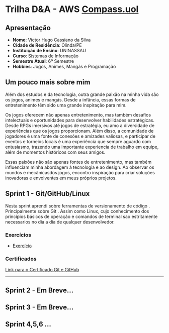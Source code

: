 # Trilha D&A - AWS [Compass.uol](https://compass.uol/pt/home/)
## Apresentação

- **Nome**: Victor Hugo Cassiano da Silva
- **Cidade de Residência**: Olinda/PE
- **Instituição de Ensino**: UNINASSAU
- **Curso**: Sistemas de Informação
- **Semestre Atual**: 6º Semestre
- **Hobbies**: Jogos, Animes, Mangás e Programação

## Um pouco mais sobre mim
Além dos estudos e da tecnologia, outra grande paixão na minha vida são os jogos, animes e mangás. Desde a infância, essas formas de entretenimento têm sido uma grande  inspiração para mim.

Os jogos oferecem não apenas entretenimento, mas também desafios intelectuais e oportunidades para desenvolver habilidades estratégicas. Desde RPGs imersivos até jogos de estratégia, eu amo a diversidade de experiências que os jogos proporcionam. Além disso, a comunidade de jogadores é uma fonte de conexões e amizades valiosas, e participar de eventos e torneios locais é uma experiência que sempre aguardo com entusiasmo, trazendo uma importante experiencia de trabalho em equipe, além de momentos históricos com seus amigos.

Essas paixões não são apenas fontes de entretenimento, mas também influenciam minha abordagem à tecnologia e ao design. Ao observar os mundos e mecânicasdos jogos, encontro inspiração para criar soluções inovadoras e envolventes em meus próprios projetos.

## Sprint 1 - Git/GitHub/Linux

Nesta sprint aprendi sobre ferramentas de versionamento de código . Principalmente sobre Git . Assim como Linux, cujo conhecimento dos princípios básicos de operação e comandos de terminal sao estritamente necessarios no dia a dia de qualquer desenvolvedor.

### Exercícios

- [Exercício](https://github.com/VictorHCassiano/Trilha-data-analytics/tree/main/Sprint-1)


### Certificados

[Link para o Certificado Git e GitHub](link_do_certificado)

---

## Sprint 2 - Em Breve...





## Sprint 3 - Em Breve...


## Sprint 4,5,6 ...
